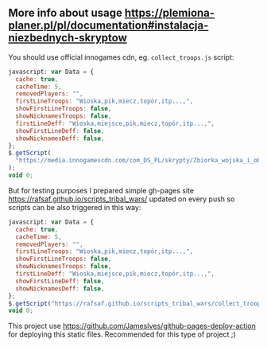 ## More info about usage https://plemiona-planer.pl/pl/documentation#instalacja-niezbednych-skryptow

You should use official innogames cdn, eg. `collect_troops.js` script:

```js
javascript: var Data = {
  cache: true,
  cacheTime: 5,
  removedPlayers: "",
  firstLineTroops: "Wioska,pik,miecz,topór,itp...,",
  showFirstLineTroops: false,
  showNicknamesTroops: false,
  firstLineDeff: "Wioska,miejsce,pik,miecz,topór,itp...,",
  showFirstLineDeff: false,
  showNicknamesDeff: false,
};
$.getScript(
  "https://media.innogamescdn.com/com_DS_PL/skrypty/Zbiorka_wojska_i_obrony.js"
);
void 0;
```

But for testing purposes I prepared simple gh-pages site https://rafsaf.github.io/scripts_tribal_wars/ updated on every push so scripts can be also triggered in this way:

```js
javascript: var Data = {
  cache: true,
  cacheTime: 5,
  removedPlayers: "",
  firstLineTroops: "Wioska,pik,miecz,topór,itp...,",
  showFirstLineTroops: false,
  showNicknamesTroops: false,
  firstLineDeff: "Wioska,miejsce,pik,miecz,topór,itp...,",
  showFirstLineDeff: false,
  showNicknamesDeff: false,
};
$.getScript("https://rafsaf.github.io/scripts_tribal_wars/collect_troops.js");
void 0;
```

This project use https://github.com/JamesIves/github-pages-deploy-action for deploying this static files. Recommended for this type of project ;)
